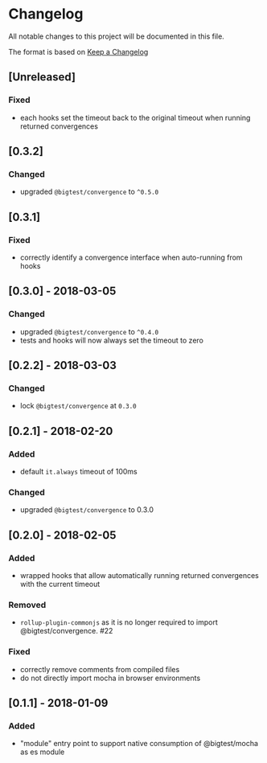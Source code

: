 # Changelog
All notable changes to this project will be documented in this file.

The format is based on [Keep a Changelog](http://keepachangelog.com/en/1.0.0/)

## [Unreleased]

### Fixed

- each hooks set the timeout back to the original timeout when running
  returned convergences

## [0.3.2]

### Changed

- upgraded `@bigtest/convergence` to `^0.5.0`

## [0.3.1]

### Fixed

- correctly identify a convergence interface when auto-running from hooks

## [0.3.0] - 2018-03-05

### Changed

- upgraded `@bigtest/convergence` to `^0.4.0`
- tests and hooks will now always set the timeout to zero

## [0.2.2] - 2018-03-03

### Changed

- lock `@bigtest/convergence` at `0.3.0`

## [0.2.1] - 2018-02-20

### Added

- default `it.always` timeout of 100ms

### Changed

- upgraded `@bigtest/convergence` to 0.3.0

## [0.2.0] - 2018-02-05

### Added

- wrapped hooks that allow automatically running returned convergences
  with the current timeout

### Removed

- `rollup-plugin-commonjs` as it is no longer required to import
  @bigtest/convergence. #22

### Fixed

- correctly remove comments from compiled files
- do not directly import mocha in browser environments

## [0.1.1] - 2018-01-09

### Added

- "module" entry point to support native consumption of @bigtest/mocha
  as es module
